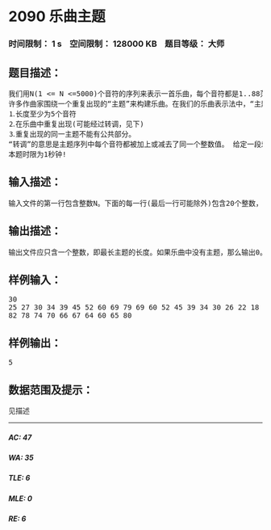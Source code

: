 # 2090 乐曲主题   
### 时间限制： 1 s&nbsp;&nbsp;&nbsp;&nbsp;空间限制： 128000 KB&nbsp;&nbsp;&nbsp;&nbsp;题目等级： 大师  
## 题目描述：  

<pre>
我们用N(1 <= N <=5000)个音符的序列来表示一首乐曲，每个音符都是1..88范围内的整数，每个数表示钢琴上的一个键。很不幸这种表示旋律的方法忽略了音符的时值，但这项编程任务是关于音高的，与时值无关。
许多作曲家围绕一个重复出现的“主题”来构建乐曲。在我们的乐曲表示法中，“主题”是整个音符序列的一个子串，它需要满足如下条件：
⒈长度至少为5个音符
⒉在乐曲中重复出现(可能经过转调，见下)
⒊重复出现的同一主题不能有公共部分。
“转调”的意思是主题序列中每个音符都被加上或减去了同一个整数值。 给定一段乐曲，计算其中最长主题的长度(即音符数)。
本题时限为1秒钟!
</pre>
  
  
## 输入描述：  

<pre>
输入文件的第一行包含整数N。下面的每一行(最后一行可能除外)包含20个整数，表示音符序列。最后一行可能少于20个音符。
</pre>
  
  
## 输出描述：  

<pre>
输出文件应只含一个整数，即最长主题的长度。如果乐曲中没有主题，那么输出0。
</pre>
  
  
## 样例输入：  

<pre>
30
25 27 30 34 39 45 52 60 69 79 69 60 52 45 39 34 30 26 22 18
82 78 74 70 66 67 64 60 65 80
</pre>
  
  
## 样例输出：  

<pre>
5
</pre>
  
  
## 数据范围及提示：  

<pre>
见描述
</pre>
  
  
***  

##### AC: 47  
##### WA: 35  
##### TLE: 6  
##### MLE: 0  
##### RE: 6  
